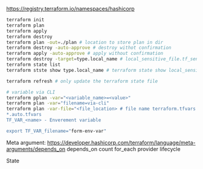 https://registry.terraform.io/namespaces/hashicorp
```sh
terraform init
terraform plan
terraform apply
terraform destroy
terraform plan -out=./plan # location to store plan in dir
terraform destroy -auto-approve # destroy withot confirmation 
terraform apply -auto-approve # apply without confirmation
terraform destroy -target=type.local_name # local_sensitive_file.tf_sensitive_example1
terraform state list
terraform stste show type.local_name # terraform state show local_sensitive_file.tf_sensitive_example1

terraform refresh # only update the terraform state file
```

```sh
# variable via CLI
terraform pplan -var="<variable_name>=<value>"
terraform plan -var="filename=via-cli"
terraform plan -var-file="<file_location> # file name terraform.tfvars default take this
*.auto.tfvars
TF_VAR_<name> - Enverement variable

export TF_VAR_filename="form-env-var"
```

Meta argument:
https://developer.hashicorp.com/terraform/language/meta-arguments/depends_on
depends_on
count
for_each
provider
lifecycle


State
